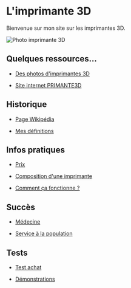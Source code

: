 # L'imprimante 3D

Bienvenue sur mon site sur les imprimantes 3D.

![Photo imprimante 3D](https://user-images.githubusercontent.com/62696199/78220931-b9542b80-74c2-11ea-9645-de4a6b20e314.jpg)

## Quelques ressources...

- [Des photos d'imprimantes 3D](https://www.ecosia.org/images?q=Imprimantes+3D#id=)

- [Site internet PRIMANTE3D](http://www.primante3d.com)

## Historique
- [Page Wikipédia](https://fr.wikipedia.org/wiki/Impression_3D)

- [Mes définitions](definition.md)

## Infos pratiques

- [Prix](prix.md)

- [Composition d'une imprimante](composition3dmatériel.md)

- [Comment ça fonctionne ?](commentçafonctionne.md)

## Succès 

- [Médecine](medecine.md)

- [Service à la population](services.md)

## Tests

- [Test achat](file:///C:/Users/gooss/OneDrive/Documents/HE2B/Bloc%201/UE8%20-%20Informatique%20documentaire%20(4%20ECTS)/Travail%20fin%20année/Test%20Achat%20imprimante%203D.pdf)

- [Démonstrations](demonstrations.md)
